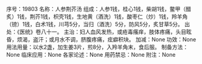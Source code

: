 序号：19803
名称：人参荆芥汤
组成：人参1钱，桂心1钱，柴胡1钱，鳖甲（醋炙）1钱，荆芥1钱，枳壳1钱，生地黄（酒洗）1钱，酸枣仁（炒）1钱，羚羊角（镑）1钱，白术1钱，川芎5分，当归（酒洗）5分，防风5分，炙甘草5分。
出处：《医统》卷八十一。
主治：妇人血风发热，或疮毒瘙痒，肢体疼痛，头目眩昏，烦渴，盗汗；或月水不调，脐腹疼痛，痃癖积块。
加减：None
功效：None
用法用量：以水2盏，加生姜3片，煎8分，入羚羊角末，食后服。
制备方法：None
临床应用：None
各家论述：None
用药禁忌：None
附注：None
